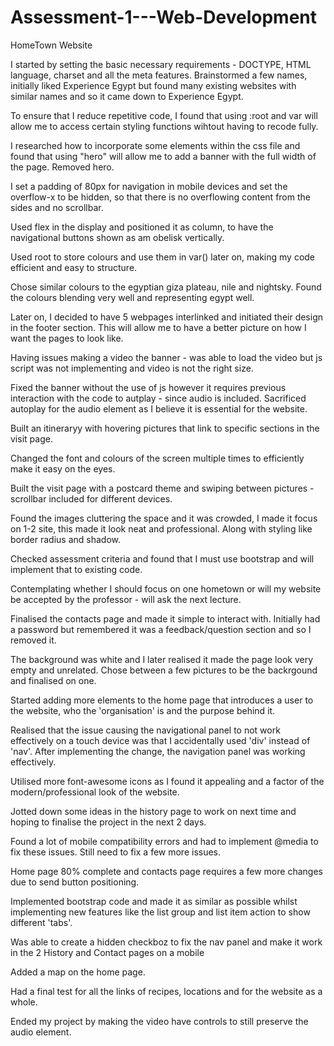 # Assessment-1---Web-Development
HomeTown Website 

I started by setting the basic necessary requirements - DOCTYPE, HTML language, charset and all the meta features.
Brainstormed a few names, initially liked Experience Egypt but found many existing websites with similar names and so it came down to Experience Egypt.

To ensure that I reduce repetitive code, I found that using :root and var will allow me to access certain styling functions wihtout having to recode fully.

I researched how to incorporate some elements within the css file and found that using "hero" will allow me to add a banner with the full width of the page. Removed hero.

I set a padding of 80px for navigation in mobile devices and set the overflow-x to be hidden, so that there is no overflowing content from the sides and no scrollbar.

Used flex in the display and positioned it as column, to have the navigational buttons shown as am obelisk vertically.

Used root to store colours and use them in var() later on, making my code efficient and easy to structure.

Chose similar colours to the egyptian giza plateau, nile and nightsky. Found the colours blending very well and representing egypt well.

Later on, I decided to have 5 webpages interlinked and initiated their design in the footer section. This will allow me to have a better picture on how I want the pages to look like.

Having issues making a video the banner - was able to load the video but js script was not implementing and video is not the right size.

Fixed the banner without the use of js however it requires previous interaction with the code to autplay - since audio is included. Sacrificed autoplay for the audio element as I believe it is essential for the website.

Built an itineraryy with hovering pictures that link to specific sections in the visit page. 

Changed the font and colours of the screen multiple times to efficiently make it easy on the eyes.

Built the visit page with a postcard theme and swiping between pictures - scrollbar included for different devices.

Found the images cluttering the space and it was crowded, I made it focus on 1-2 site, this made it look neat and professional. Along with styling like border radius and shadow.

Checked assessment criteria and found that I must use bootstrap and will implement that to existing code.

Contemplating whether I should focus on one hometown or will my website be accepted by the professor - will ask the next lecture.

Finalised the contacts page and made it simple to interact with. Initially had a password but remembered it was a feedback/question section and so I removed it.

The background was white and I later realised it made the page look very empty and unrelated. Chose between a few pictures to be the backrgound and finalised on one.

Started adding more elements to the home page that introduces a user to the website, who the 'organisation' is and the purpose behind it.

Realised that the issue causing the navigational panel to not work effectively on a touch device was that I accidentally used 'div' instead of 'nav'. After implementing the change, the navigation panel was working effectively.

Utilised more font-awesome icons as I found it appealing and a factor of the modern/professional look of the website.

Jotted down some ideas in the history page to work on next time and hoping to finalise the project in the next 2 days.

Found a lot of mobile compatibility errors and had to implement @media to fix these issues. Still need to fix a few more issues.

Home page 80% complete and contacts page requires a few more changes due to send button positioning.

Implemented bootstrap code and made it as similar as possible whilst implementing new features like the list group and list item action to show different 'tabs'.

Was able to create a hidden checkboz to fix the nav panel and make it work in the 2 History and Contact pages on a mobile

Added a map on the home page.

Had a final test for all the links of recipes, locations and for the website as a whole.

Ended my project by making the video have controls to still preserve the audio element.
